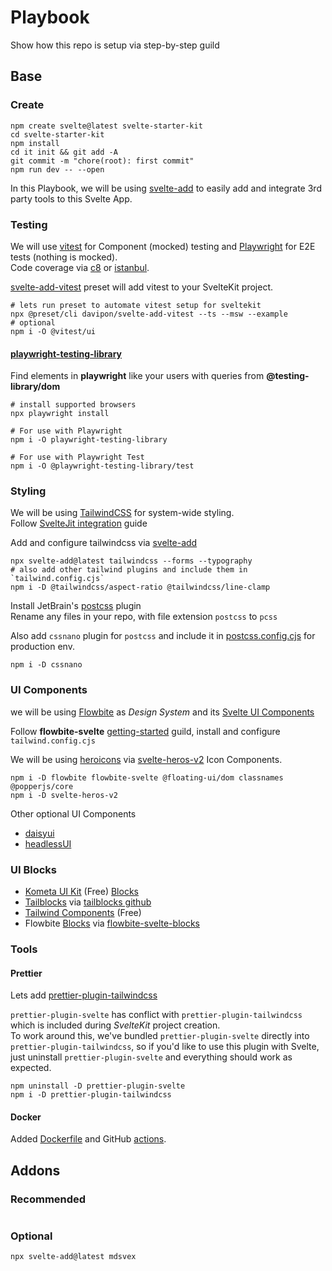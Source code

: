 # Playbook

Show how this repo is setup via step-by-step guild

## Base

### Create

```shell
npm create svelte@latest svelte-starter-kit
cd svelte-starter-kit
npm install
cd it init && git add -A
git commit -m "chore(root): first commit"
npm run dev -- --open
```

In this Playbook, we will be using [svelte-add](https://github.com/svelte-add/svelte-add) to easily add and integrate 3rd party tools to this Svelte App.

### Testing

We will use [vitest](https://vitest.dev/) for Component (mocked) testing and
[Playwright](https://playwright.dev/) for E2E tests (nothing is mocked).<br/>
Code coverage via [c8](https://github.com/bcoe/c8) or [istanbul](https://istanbul.js.org/).

[svelte-add-vitest](https://github.com/davipon/svelte-add-vitest) preset will add vitest to your SvelteKit project.

```shell
# lets run preset to automate vitest setup for sveltekit
npx @preset/cli davipon/svelte-add-vitest --ts --msw --example
# optional
npm i -O @vitest/ui
```

#### [playwright-testing-library](https://github.com/testing-library/playwright-testing-library)

Find elements in **playwright** like your users with queries from **@testing-library/dom**

```shell
# install supported browsers
npx playwright install
```

```shell
# For use with Playwright
npm i -O playwright-testing-library

# For use with Playwright Test
npm i -O @playwright-testing-library/test
```

### Styling

We will be using [TailwindCSS](https://tailwindcss.com/) for system-wide styling.<br/>
Follow [SvelteJit integration](https://tailwindcss.com/docs/guides/sveltekit) guide

Add and configure tailwindcss via [svelte-add](https://github.com/svelte-add/tailwindcss)

```shell
npx svelte-add@latest tailwindcss --forms --typography
# also add other tailwind plugins and include them in `tailwind.config.cjs`
npm i -D @tailwindcss/aspect-ratio @tailwindcss/line-clamp
```

Install JetBrain's [postcss](https://plugins.jetbrains.com/plugin/8578-postcss) plugin<br/>
Rename any files in your repo, with file extension `postcss` to `pcss`

Also add `cssnano` plugin for `postcss` and include it in [postcss.config.cjs](../postcss.config.cjs) for production env.

```shell
npm i -D cssnano
```

### UI Components

we will be using [Flowbite](https://flowbite.com/) as _Design System_ and its [Svelte UI Components](https://flowbite-svelte.com/)

Follow **flowbite-svelte** [getting-started](https://flowbite-svelte.com/pages/getting-started) guild, install and configure `tailwind.config.cjs`

We will be using [heroicons](https://heroicons.com/) via [svelte-heros-v2](https://github.com/shinokada/svelte-heros-v2) Icon Components.

```shell
npm i -D flowbite flowbite-svelte @floating-ui/dom classnames @popperjs/core
npm i -D svelte-heros-v2
```

Other optional UI Components

-   [daisyui](https://daisyui.com/)
-   [headlessUI](https://github.com/rgossiaux/svelte-headlessui)

### UI Blocks

-   [Kometa UI Kit](https://kitwind.io/products/kometa) (Free) [Blocks](https://kitwind.io/products/kometa/components)
-   [Tailblocks](https://tailblocks.cc/) via [tailblocks github](https://github.com/mertJF/tailblocks)
-   [Tailwind Components](https://tailwindcomponents.com/) (Free)
-   Flowbite [Blocks](https://flowbite.com/blocks/) via [flowbite-svelte-blocks](https://github.com/shinokada/flowbite-svelte-blocks)

### Tools

#### Prettier

Lets add [prettier-plugin-tailwindcss](https://github.com/tailwindlabs/prettier-plugin-tailwindcss)

`prettier-plugin-svelte` has conflict with `prettier-plugin-tailwindcss` which is included during _SvelteKit_ project creation.<br/>
To work around this, we've bundled `prettier-plugin-svelte` directly into `prettier-plugin-tailwindcss`, so if you'd like to use this plugin with Svelte, just uninstall `prettier-plugin-svelte` and everything should work as expected.

```shell
npm uninstall -D prettier-plugin-svelte
npm i -D prettier-plugin-tailwindcss
```

#### Docker

Added [Dockerfile](../Dockerfile) and GitHub [actions](../.github/workflows).

## Addons

### Recommended

```shell

```

### Optional

```shell
npx svelte-add@latest mdsvex
```
